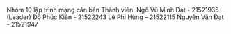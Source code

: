 Nhóm 10 lập trình mạng căn bản
Thành viên:
Ngô Vũ Minh Đạt - 21521935 (Leader)
Đỗ Phúc Kiên - 21522243
Lê Phi Hùng – 21522115
Nguyễn Văn Đạt - 21521947
